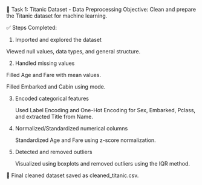 📝 Task 1: Titanic Dataset - Data Preprocessing
Objective: Clean and prepare the Titanic dataset for machine learning.

✅ Steps Completed:
1) Imported and explored the dataset

  Viewed null values, data types, and general structure.

2) Handled missing values

  Filled Age and Fare with mean values.

  Filled Embarked and Cabin using mode.

3) Encoded categorical features

   Used Label Encoding and One-Hot Encoding for Sex, Embarked, Pclass, and extracted Title from Name.

4) Normalized/Standardized numerical columns

   Standardized Age and Fare using z-score normalization.

5) Detected and removed outliers

   Visualized using boxplots and removed outliers using the IQR method.

📁 Final cleaned dataset saved as cleaned_titanic.csv.



